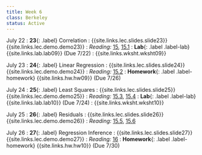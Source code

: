 ```yaml
---
title: Week 6
class: Berkeley
status: Active
---
```


July 22
: **23**{: .label} Correlation
    : {{site.links.lec.slides.slide23}} {{site.links.lec.demo.demo23}}
: _Reading:_ [15](https://inferentialthinking.com/chapters/15/Prediction.html), [15.1](https://inferentialthinking.com/chapters/15/1/Correlation.html)
: **Lab**{: .label .label-lab} {{site.links.lab.lab09}} (Due 7/22)
    : {{site.links.wksht.wksht09}}

July 23
: **24**{: .label} Linear Regression
    : {{site.links.lec.slides.slide24}} {{site.links.lec.demo.demo24}}
: _Reading:_ [15.2](https://inferentialthinking.com/chapters/15/2/Regression_Line.html)
: **Homework**{: .label .label-homework} {{site.links.hw.hw09}} (Due 7/26)

July 24
: **25**{: .label} Least Squares
    : {{site.links.lec.slides.slide25}} {{site.links.lec.demo.demo25}}
: _Reading:_ [15.3](https://inferentialthinking.com/chapters/15/3/Method_of_Least_Squares.html), [15.4](https://inferentialthinking.com/chapters/15/4/Least_Squares_Regression.html)
: **Lab**{: .label .label-lab} {{site.links.lab.lab10}} (Due 7/24)
    : {{site.links.wksht.wksht10}}

July 25
: **26**{: .label} Residuals
    : {{site.links.lec.slides.slide26}} {{site.links.lec.demo.demo26}}
: _Reading:_ [15.5](https://inferentialthinking.com/chapters/15/5/Visual_Diagnostics.html), [15.6](https://inferentialthinking.com/chapters/15/6/Numerical_Diagnostics.html)

July 26
: **27**{: .label} Regression Inference
    : {{site.links.lec.slides.slide27}} {{site.links.lec.demo.demo27}}
: _Reading:_ [16](https://inferentialthinking.com/chapters/16/Inference_for_Regression.html)
: **Homework**{: .label .label-homework} {{site.links.hw.hw10}} (Due 7/30)
